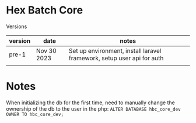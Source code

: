 # Hex Batch Core

Versions

| version | date        | notes                                                                  |
|---------|-------------|------------------------------------------------------------------------|
| pre-1   | Nov 30 2023 | Set up environment, install laravel framework, setup user api for auth |
|         |             |                                                                        |


# Notes

When initializing the db for the first time, need to manually change the ownership of the db to the user in the php:
`ALTER DATABASE hbc_core_dev OWNER TO hbc_core_dev;`